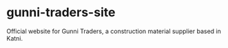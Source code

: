 # gunni-traders-site
Official website for Gunni Traders, a construction material supplier based in Katni.
